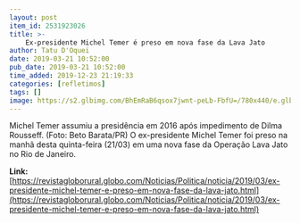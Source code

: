 ```yaml
---
layout: post
item_id: 2531923026
title: >-
    Ex-presidente Michel Temer é preso em nova fase da Lava Jato
author: Tatu D'Oquei
date: 2019-03-21 10:52:00
pub_date: 2019-03-21 10:52:00
time_added: 2019-12-23 21:19:33
categories: [refletimos]
tags: []
image: https://s2.glbimg.com/BhEmRaB6qsox7jwnt-peLb-FbfU=/780x440/e.glbimg.com/og/ed/f/original/2016/11/09/temer_beto_barata_pr.jpg
---
```


Michel Temer assumiu a presidência em 2016 após impedimento de Dilma Rousseff. (Foto: Beto Barata/PR) O ex-presidente Michel Temer foi preso na manhã desta quinta-feira (21/03) em uma nova fase da Operação Lava Jato no Rio de Janeiro.

**Link:** [https://revistagloborural.globo.com/Noticias/Politica/noticia/2019/03/ex-presidente-michel-temer-e-preso-em-nova-fase-da-lava-jato.html](https://revistagloborural.globo.com/Noticias/Politica/noticia/2019/03/ex-presidente-michel-temer-e-preso-em-nova-fase-da-lava-jato.html)

